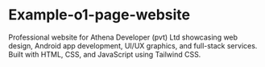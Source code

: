 # Example-o1-page-website
Professional website for Athena Developer (pvt) Ltd showcasing web design, Android app development, UI/UX graphics, and full-stack services. Built with HTML, CSS, and JavaScript using Tailwind CSS.

